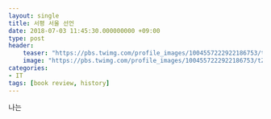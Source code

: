 ```yaml
---
layout: single
title: 서평 서울 선언
date: 2018-07-03 11:45:30.000000000 +09:00
type: post
header:
    teaser: "https://pbs.twimg.com/profile_images/1004557222922186753/tZxUoH4o_400x400.jpg"
    image: "https://pbs.twimg.com/profile_images/1004557222922186753/tZxUoH4o_400x400.jpg"
categories:
- IT
tags: [book review, history]
---
```


나는 